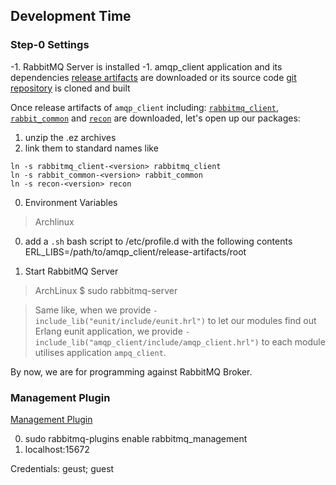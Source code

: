

## Development Time

### Step-0 Settings

-1. RabbitMQ Server is installed
-1. amqp_client application and its dependencies [release artifacts](http://www.rabbitmq.com/releases/rabbitmq-erlang-client/) are downloaded or its source code [git repository](https://github.com/rabbitmq/rabbitmq-erlang-client.git) is cloned and built 

Once release artifacts of `amqp_client` including: [`rabbitmq_client`](http://www.rabbitmq.com/releases/rabbitmq-erlang-client/v3.6.14/amqp_client-3.6.14-src.tar.xz), [`rabbit_common`](http://www.rabbitmq.com/releases/rabbitmq-erlang-client/v3.6.14/rabbit_common-3.6.14.ez) and [`recon`](http://www.rabbitmq.com/releases/rabbitmq-erlang-client/v3.6.14/recon-2.3.2.ez) are downloaded, let's open up our packages:

1. unzip the .ez archives
2. link them to standard names like

```
ln -s rabbitmq_client-<version> rabbitmq_client
ln -s rabbit_common-<version> rabbit_common
ln -s recon-<version> recon
```

0. Environment Variables
> Archlinux

0. add a `.sh` bash script to /etc/profile.d with the following contents
ERL_LIBS=/path/to/amqp_client/release-artifacts/root

1. Start RabbitMQ Server
> ArchLinux
$ sudo rabbitmq-server

> Same like, when we provide `-include_lib("eunit/include/eunit.hrl")` to let our modules find out Erlang eunit application, we provide `-include_lib("amqp_client/include/amqp_client.hrl")` to each module utilises application `ampq_client`.

By now, we are for programming against RabbitMQ Broker.

### Management Plugin

[Management Plugin](https://www.rabbitmq.com/management.html)

>
0. sudo rabbitmq-plugins enable rabbitmq_management
1. localhost:15672

>
Credentials:
geust; guest
